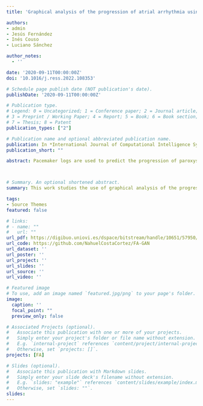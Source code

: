 ```yaml
---
title: 'Graphical analysis of the progression of atrial arrhythmia using recurrent neural networks'

authors:
- admin
- Jesús Fernández
- Inés Couso
- Luciano Sánchez

author_notes:
  - ''

date: '2020-09-11T00:00:00Z'
doi: '10.1016/j.ress.2022.108353'

# Schedule page publish date (NOT publication's date).
publishDate: '2020-09-11T00:00:00Z'

# Publication type.
# Legend: 0 = Uncategorized; 1 = Conference paper; 2 = Journal article;
# 3 = Preprint / Working Paper; 4 = Report; 5 = Book; 6 = Book section;
# 7 = Thesis; 8 = Patent
publication_types: ["2"]

# Publication name and optional abbreviated publication name.
publication: In *International Journal of Computational Intelligence Systems*
publication_short: ""

abstract: Pacemaker logs are used to predict the progression of paroxysmal cardiac arrhythmia to permanent atrial fibrillation by means of different deep learning algorithms. Recurrent Neural Networks are trained on data produced by a generative model. The activations of the different nets are displayed in a graphical map that helps the specialist to gain insight into the cardiac condition. Particular attention was paid to Generative Adversarial Networks (GANs), whose discriminative elements are suited for detecting highly specific sets of arrhythmias. The performance of the map is validated with simulated data with known properties and tested with intracardiac electrograms obtained from pacemakers and defibrillator systems.



# Summary. An optional shortened abstract.
summary: This work studies the use of graphical analysis of the progression of atrial arrhythmia using recurrent neural networks.

tags:
- Source Themes
featured: false

# links:
# - name: ""
#   url: ""
url_pdf: https://digibuo.uniovi.es/dspace/bitstream/handle/10651/57950/125944871-1.pdf?sequence=1
url_code: https://github.com/NahuelCostaCortez/FA-GAN
url_dataset: ''
url_poster: ''
url_project: ''
url_slides: ''
url_source: ''
url_video: ''

# Featured image
# To use, add an image named `featured.jpg/png` to your page's folder. 
image:
  caption: ''
  focal_point: ""
  preview_only: false

# Associated Projects (optional).
#   Associate this publication with one or more of your projects.
#   Simply enter your project's folder or file name without extension.
#   E.g. `internal-project` references `content/project/internal-project/index.md`.
#   Otherwise, set `projects: []`.
projects: [FA]

# Slides (optional).
#   Associate this publication with Markdown slides.
#   Simply enter your slide deck's filename without extension.
#   E.g. `slides: "example"` references `content/slides/example/index.md`.
#   Otherwise, set `slides: ""`.
slides: 
---
```


